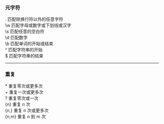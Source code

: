 
### **元字符**
.	匹配除换行符以外的任意字符  
\w	匹配字母或数字或下划线或汉字  
\s	匹配任意的空白符  
\d	匹配数字  
\b	匹配单词的开始或结束  
^	匹配字符串的开始  
$	匹配字符串的结束  

***  
### **重复**  

\*	重复零次或更多次  
\+	重复一次或更多次  
?	重复零次或一次  
{n}	重复 n 次  
{n,}	重复 n 次或更多次  
{n,m}	重复 n 到 m 次  

